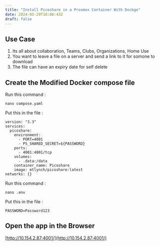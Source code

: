 ```yaml
---
title: "Install Picoshare in a Proxmox Container With Dockge"
date: 2024-05-29T18:06:43Z
draft: false
---
```

## Use Case
1. Its all about collaboration, Teams, Clubs, Organizations, Home Use
2. You want to leave a file on a server and send a link to it for somone to download 
3. The file can have an expiry date for self delete

## Create the Modified Docker compose file
Run this command :
```
nano compose.yaml
```

Put this in the file :
```
version: "3.3"
services:
  picoshare:
    environment:
      - PORT=4001
      - PS_SHARED_SECRET=${PASSWORD}
    ports:
      - 4001:4001/tcp
    volumes:
      - .data:/data
    container_name: Picoshare
    image: mtlynch/picoshare:latest
networks: {}
```

Run this command :
```
nano .env
```

Put this in the	file :
```
PASSWORD=Password123
```
## Open the app in the Browser
[http://10.154.2.87:4001/](http://10.154.2.87:4001/)
